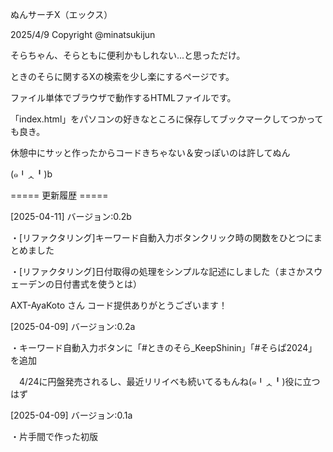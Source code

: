 
ぬんサーチX（エックス）

2025/4/9 Copyright @minatsukijun


そらちゃん、そらともに便利かもしれない...と思っただけ。

ときのそらに関するXの検索を少し楽にするページです。

ファイル単体でブラウザで動作するHTMLファイルです。

「index.html」をパソコンの好きなところに保存してブックマークしてつかっても良き。


休憩中にサッと作ったからコードきちゃない＆安っぽいのは許してぬん

(๑╹ᆺ╹)b


===== 更新履歴 =====

[2025-04-11] バージョン:0.2b

・[リファクタリング]キーワード自動入力ボタンクリック時の関数をひとつにまとめました

・[リファクタリング]日付取得の処理をシンプルな記述にしました（まさかスウェーデンの日付書式を使うとは）

AXT-AyaKoto さん コード提供ありがとうございます！

[2025-04-09] バージョン:0.2a

  ・キーワード自動入力ボタンに「#ときのそら_KeepShinin」「#そらぱ2024」を追加
  
　4/24に円盤発売されるし、最近リリイベも続いてるもんね(๑╹ᆺ╹)役に立つはず

[2025-04-09] バージョン:0.1a

  ・片手間で作った初版
